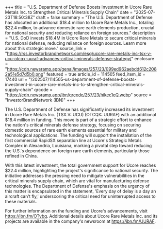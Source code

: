 +++
title = "U.S. Department of Defense Boosts Investment in Ucore Rare Metals Inc. to Strengthen Critical Minerals Supply Chain"
date = "2025-07-23T18:50:38Z"
draft = false
summary = "The U.S. Department of Defense has allocated an additional $18.4 million to Ucore Rare Metals Inc., totaling $22.4 million, to advance domestic rare earth elements production, crucial for national security and reducing reliance on foreign sources."
description = "U.S. DoD invests $18.4M in Ucore Rare Metals to secure critical minerals for national defense, reducing reliance on foreign sources. Learn more about this strategic move."
source_link = "https://rss.investorbrandnetwork.com/esg/ucore-rare-metals-inc-tsx-v-ucu-otcqx-uuraf-advances-critical-minerals-defense-strategy/"
enclosure = "https://cdn.newsramp.app/genai/images/257/23/099ed962aebdd612c2082a51e5d7d5b0.png"
featured = true
article_id = 114505
feed_item_id = 17440
url = "/202507/114505-us-department-of-defense-boosts-investment-in-ucore-rare-metals-inc-to-strengthen-critical-minerals-supply-chain"
qrcode = "https://cdn.newsramp.app/ibn/qrcode/257/23/hikec1eQ.webp"
source = "InvestorBrandNetwork (IBN)"
+++

<p>The U.S. Department of Defense has significantly increased its investment in Ucore Rare Metals Inc. (TSX.V: UCU) (OTCQX: UURAF) with an additional $18.4 million in funding. This move is part of a strategic effort to enhance the nation's critical minerals defense strategy, focusing on securing domestic sources of rare earth elements essential for military and technological applications. The funding will support the installation of the first commercial RapidSX separation line at Ucore's Strategic Metals Complex in Alexandria, Louisiana, marking a pivotal step toward reducing the U.S.'s dependence on foreign rare earth elements, particularly those refined in China.</p><p>With this latest investment, the total government support for Ucore reaches $22.4 million, highlighting the project's significance to national security. The initiative addresses the pressing need to mitigate vulnerabilities in the critical minerals supply chain, which are vital for manufacturing defense technologies. The Department of Defense's emphasis on the urgency of this matter is encapsulated in the statement, 'Every day of delay is a day an aircraft can't fly,' underscoring the critical need for uninterrupted access to these materials.</p><p>For further information on the funding and Ucore's advancements, visit <a href='https://ibn.fm/OTvbq' rel='nofollow' target='_blank'>https://ibn.fm/OTvbq</a>. Additional details about Ucore Rare Metals Inc. and its projects are available in the company's newsroom at <a href='https://ibn.fm/UURAF' rel='nofollow' target='_blank'>https://ibn.fm/UURAF</a>.</p>